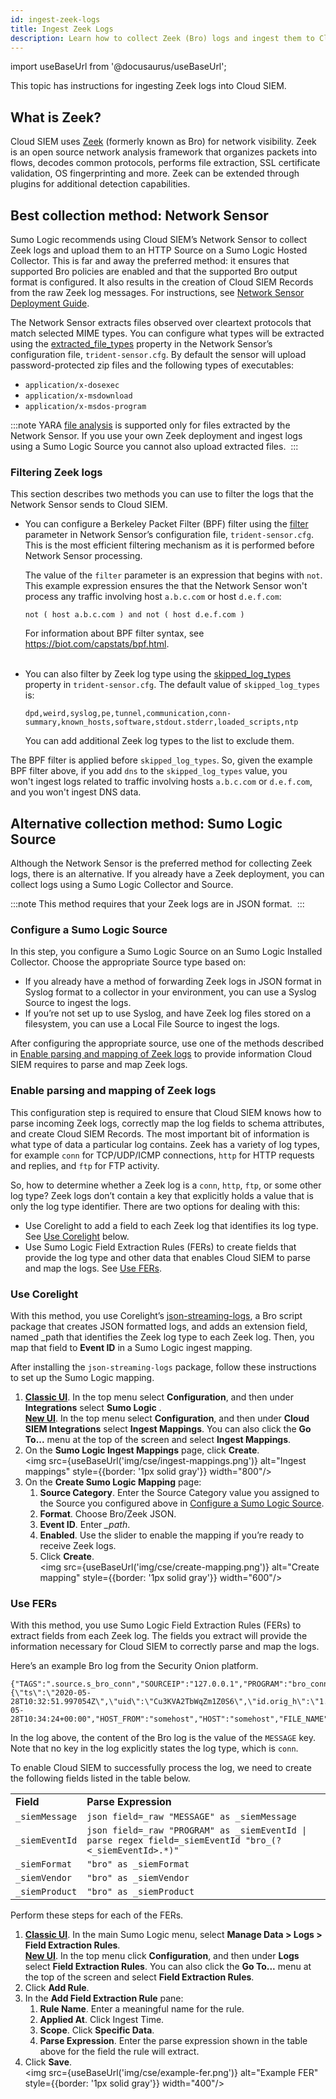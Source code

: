 ```yaml
---
id: ingest-zeek-logs
title: Ingest Zeek Logs
description: Learn how to collect Zeek (Bro) logs and ingest them to Cloud SIEM.
---
```


import useBaseUrl from '@docusaurus/useBaseUrl';

This topic has instructions for ingesting Zeek logs into Cloud SIEM. 

## What is Zeek?

Cloud SIEM uses [Zeek](https://zeek.org/) (formerly known as Bro) for network visibility. Zeek is an open source network analysis framework that organizes packets into flows, decodes common protocols, performs file extraction, SSL certificate validation, OS fingerprinting and more. Zeek can be extended through plugins for additional detection capabilities.

## Best collection method: Network Sensor

Sumo Logic recommends using Cloud SIEM’s Network Sensor to collect Zeek logs and upload them to an HTTP Source on a Sumo Logic Hosted Collector. This is far and away the preferred method: it ensures that supported Bro policies are enabled and that the supported Bro output format is configured. It also results in the creation of Cloud SIEM Records from the raw Zeek log messages. For instructions, see [Network Sensor Deployment Guide](/docs/cse/sensors/network-sensor-deployment-guide). 

The Network Sensor extracts files observed over cleartext protocols that match selected MIME types. You can configure what types will be extracted using the [extracted_file_types](/docs/cse/sensors/network-sensor-deployment-guide) property in the Network Sensor’s configuration file, `trident-sensor.cfg`. By default the sensor will upload password-protected zip files and the following types of executables:

* `application/x-dosexec`
* `application/x-msdownload`
* `application/x-msdos-program`

:::note
YARA [file analysis](/docs/cse/rules/import-yara-rules) is supported only for files extracted by the Network Sensor. If you use
your own Zeek deployment and ingest logs using a Sumo Logic Source you cannot also upload extracted files. 
:::

### Filtering Zeek logs

This section describes two methods you can use to filter the logs that the Network Sensor sends to Cloud SIEM.

* You can configure a Berkeley Packet Filter (BPF) filter using the [filter](/docs/cse/sensors/network-sensor-deployment-guide) parameter in Network Sensor’s configuration file, `trident-sensor.cfg`. This is the most efficient filtering mechanism as it is performed before Network Sensor processing.

    The value of the `filter` parameter is an expression that begins with `not`. This example expression ensures the that the Network Sensor won't process any traffic involving host `a.b.c.com` or host `d.e.f.com`:

    `not ( host a.b.c.com ) and not ( host d.e.f.com )`

    For information about BPF filter syntax, see https://biot.com/capstats/bpf.html.  
     
* You can also filter by Zeek log type using the [skipped_log_types](/docs/cse/sensors/network-sensor-deployment-guide) property in `trident-sensor.cfg`. The default value of `skipped_log_types` is:

   ```
   dpd,weird,syslog,pe,tunnel,communication,conn-summary,known_hosts,software,stdout.stderr,loaded_scripts,ntp
   ```

    You can add additional Zeek log types to the list to exclude them.

The BPF filter is applied before `skipped_log_types`. So, given the example BPF filter above, if you add `dns` to the `skipped_log_types` value, you won't ingest logs related to traffic involving hosts `a.b.c.com` or `d.e.f.com`, and you won't ingest DNS data.

## Alternative collection method: Sumo Logic Source 

Although the Network Sensor is the preferred method for collecting Zeek logs, there is an alternative. If you already have a Zeek deployment, you can collect logs using a Sumo Logic Collector and Source.

:::note
This method requires that your Zeek logs are in JSON format. 
:::

### Configure a Sumo Logic Source

In this step, you configure a Sumo Logic Source on an Sumo Logic Installed Collector. Choose the appropriate Source type based on:

* If you already have a method of forwarding Zeek logs in JSON format in Syslog format to a collector in your environment, you can use a Syslog Source to ingest the logs.
* If you’re not set up to use Syslog, and have Zeek log files stored on a filesystem, you can use a Local File Source to ingest the logs.

After configuring the appropriate source, use one of the methods described in [Enable parsing and mapping of Zeek logs](#enable-parsing-and-mapping-of-zeek-logs) to provide information Cloud SIEM requires to parse and map Zeek logs.

### Enable parsing and mapping of Zeek logs

This configuration step is required to ensure that Cloud SIEM knows how to parse incoming Zeek logs, correctly map the log fields to schema attributes, and create Cloud SIEM Records. The most important bit of information is what type of data a particular log contains. Zeek has a variety of log types, for example `conn` for TCP/UDP/ICMP connections, `http` for HTTP requests and replies, and `ftp` for FTP activity.

So, how to determine whether a Zeek log is a `conn`, `http`, `ftp`, or some other log type? Zeek logs don’t contain a key that explicitly holds a value that is only the log type identifier. There are two options for dealing with this:

* Use Corelight to add a field to each Zeek log that identifies its log type. See [Use Corelight](#use-corelight) below.
* Use Sumo Logic Field Extraction Rules (FERs) to create fields that provide the log type and other data that enables Cloud SIEM to parse and map the logs. See [Use FERs](#use-fers).

### Use Corelight

With this method, you use Corelight’s [json-streaming-logs](https://github.com/corelight/json-streaming-logs), a Bro script package that creates JSON formatted logs, and adds an extension field, named _path that identifies the Zeek log type to each Zeek log. Then, you map that field to **Event ID** in a Sumo Logic ingest mapping.

After installing the `json-streaming-logs` package, follow these instructions to set up the Sumo Logic mapping.

1. [**Classic UI**](/docs/cse/introduction-to-cloud-siem/#classic-ui). In the top menu select **Configuration**, and then under **Integrations** select **Sumo Logic** .
<br/>[**New UI**](/docs/cse/introduction-to-cloud-siem/#new-ui). In the top menu select **Configuration**, and then under **Cloud SIEM Integrations** select **Ingest Mappings**. You can also click the **Go To...** menu at the top of the screen and select **Ingest Mappings**. 
1. On the **Sumo Logic Ingest Mappings** page, click **Create**.<br/><img src={useBaseUrl('img/cse/ingest-mappings.png')} alt="Ingest mappings" style={{border: '1px solid gray'}} width="800"/>
1. On the **Create Sumo Logic Mapping** page:
   1. **Source Category**. Enter the Source Category value you assigned to the Source you configured above in [Configure a Sumo Logic Source](#configure-a-sumo-logic-source).
   1. **Format**. Choose Bro/Zeek JSON.
   1. **Event ID**. Enter *_path*.
   1. **Enabled**. Use the slider to enable the mapping if you’re ready to receive Zeek logs.
   1. Click **Create**.<br/><img src={useBaseUrl('img/cse/create-mapping.png')} alt="Create mapping" style={{border: '1px solid gray'}} width="600"/>

### Use FERs

With this method, you use Sumo Logic Field Extraction Rules (FERs) to extract fields from each Zeek log. The fields you extract will provide the information necessary for Cloud SIEM to correctly parse and map the logs. 

Here’s an example Bro log from the Security Onion platform. 

```
{"TAGS":".source.s_bro_conn","SOURCEIP":"127.0.0.1","PROGRAM":"bro_conn","PRIORITY":"notice","MESSAGE":"{\"ts\":\"2020-05-28T10:32:51.997054Z\",\"uid\":\"Cu3KVA2TbWqZm1Z0S6\",\"id.orig_h\":\"1.2.3.4\",\"id.orig_p\":16030,\"id.resp_h\":\"5.6.7.8\",\"id.resp_p\":161,\"proto\":\"udp\",\"duration\":30.000317811965942,\"orig_bytes\":258,\"resp_bytes\":0,\"conn_state\":\"S0\",\"local_orig\":true,\"local_resp\":true,\"missed_bytes\":0,\"history\":\"D\",\"orig_pkts\":6,\"orig_ip_bytes\":426,\"resp_pkts\":0,\"resp_ip_bytes\":0,\"sensorname\":\"test\"}","ISODATE":"2020-05-28T10:34:24+00:00","HOST_FROM":"somehost","HOST":"somehost","FILE_NAME":"/nsm/bro/logs/current/conn.log","FACILITY":"user"}
```

In the log above, the content of the Bro log is the value of the `MESSAGE` key. Note that no key in the log explicitly states the log type, which is `conn`. 

To enable Cloud SIEM to successfully process the log, we need to create the following fields listed in the table below.

<table>
  <tr>
   <td><strong>Field</strong></td>
   <td><strong>Parse Expression</strong> </td>
  </tr>
  <tr>
   <td><code>_siemMessage</code> </td>
   <td><code>json field=_raw "MESSAGE" as _siemMessage</code> </td>
  </tr>
  <tr>
   <td><code>_siemEventId</code></td>
   <td><code>json field=_raw "PROGRAM" as _siemEventId | parse regex field=_siemEventId "bro_(?&lt;_siemEventId>.*)"</code> </td>
  </tr>
  <tr>
   <td><code>_siemFormat</code></td>
   <td><code>"bro" as _siemFormat</code></td>
  </tr>
  <tr>
   <td><code>_siemVendor</code></td>
   <td><code>"bro" as _siemVendor</code></td>
  </tr>
  <tr>
   <td><code>_siemProduct</code></td>
   <td><code>"bro" as _siemProduct</code></td>
  </tr>
</table>

Perform these steps for each of the FERs.

1. [**Classic UI**](/docs/get-started/sumo-logic-ui/). In the main Sumo Logic menu, select **Manage Data > Logs > Field Extraction Rules**.
<br/>[**New UI**](/docs/get-started/sumo-logic-ui-new/). In the top menu click **Configuration**, and then under **Logs** select **Field Extraction Rules**. You can also click the **Go To...** menu at the top of the screen and select **Field Extraction Rules**. 
1. Click **Add Rule**.
1. In the **Add Field Extraction Rule** pane:
   1. **Rule Name**. Enter a meaningful name for the rule.
   1. **Applied At**. Click Ingest Time. 
   1. **Scope**. Click **Specific Data**.
   1. **Parse Expression**. Enter the parse expression shown in the table above for the field the rule will extract.
1. Click **Save**.<br/><img src={useBaseUrl('img/cse/example-fer.png')} alt="Example FER" style={{border: '1px solid gray'}} width="400"/>
